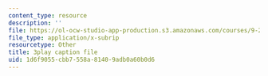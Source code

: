```yaml
---
content_type: resource
description: ''
file: https://ol-ocw-studio-app-production.s3.amazonaws.com/courses/9-20-animal-behavior-fall-2013/1d6f9055cbb7558a81409adb0a60b0d6_472235.vtt
file_type: application/x-subrip
resourcetype: Other
title: 3play caption file
uid: 1d6f9055-cbb7-558a-8140-9adb0a60b0d6
---
```

